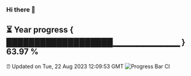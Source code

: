 ### Hi there 👋
⏳ Year progress { ███████████████████▁▁▁▁▁▁▁▁▁▁▁ } 63.97 %
---
⏰ Updated on Tue, 22 Aug 2023 12:09:53 GMT
![Progress Bar CI](https://github.com/Moyi321/Moyi321/workflows/Progress%20Bar%20CI/badge.svg)
